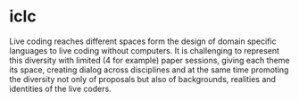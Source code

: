 # iclc 

Live coding reaches different spaces form the design of domain specific languages to live coding without computers.
It is challenging to represent this diversity with limited (4 for example) paper sessions, giving each theme its space, creating dialog across disciplines and at the same time promoting the diversity not only of proposals but also of backgrounds, realities and identities of the live coders.

